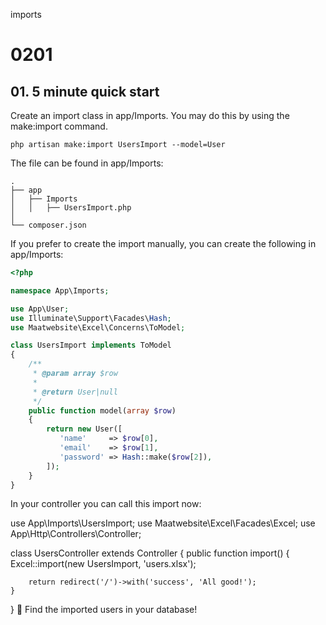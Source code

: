 imports

# 0201

## 01. 5 minute quick start

Create an import class in app/Imports. You may do this by using the make:import command.

    php artisan make:import UsersImport --model=User

The file can be found in app/Imports:

```
.
├── app
│   ├── Imports
│   │   ├── UsersImport.php
│ 
└── composer.json
```

If you prefer to create the import manually, you can create the following in app/Imports:

```php
<?php

namespace App\Imports;

use App\User;
use Illuminate\Support\Facades\Hash;
use Maatwebsite\Excel\Concerns\ToModel;

class UsersImport implements ToModel
{
    /**
     * @param array $row
     *
     * @return User|null
     */
    public function model(array $row)
    {
        return new User([
           'name'     => $row[0],
           'email'    => $row[1], 
           'password' => Hash::make($row[2]),
        ]);
    }
}
```

In your controller you can call this import now:


use App\Imports\UsersImport;
use Maatwebsite\Excel\Facades\Excel;
use App\Http\Controllers\Controller;

class UsersController extends Controller 
{
    public function import() 
    {
        Excel::import(new UsersImport, 'users.xlsx');
        
        return redirect('/')->with('success', 'All good!');
    }
}
📄 Find the imported users in your database!